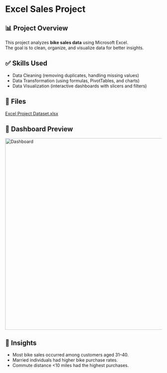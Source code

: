 # Excel Sales Project

## 📊 Project Overview
This project analyzes **bike sales data** using Microsoft Excel.  
The goal is to clean, organize, and visualize data for better insights.

## ✅ Skills Used
- Data Cleaning (removing duplicates, handling missing values)
- Data Transformation (using formulas, PivotTables, and charts)
- Data Visualization (interactive dashboards with slicers and filters)

## 📂 Files
[Excel Project Dataset.xlsx](https://github.com/user-attachments/files/22082767/Excel.Project.Dataset.xlsx)

## 📸 Dashboard Preview
<img width="928" height="617" alt="Dashboard" src="https://github.com/user-attachments/assets/1b98fcad-d477-49a3-9b99-f5a357106559" />


## 🚀 Insights
- Most bike sales occurred among customers aged 31–40.
- Married individuals had higher bike purchase rates.
- Commute distance <10 miles had the highest purchases.
